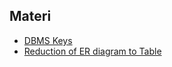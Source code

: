 ## Materi

- [DBMS Keys](https://www.javatpoint.com/dbms-keys)
- [Reduction of ER diagram to Table](https://www.javatpoint.com/dbms-reduction-of-er-diagram-into-table)
